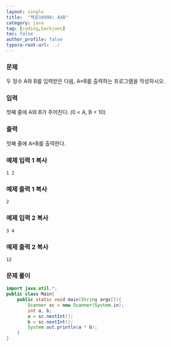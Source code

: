 ```yaml
---
layout: single
title:  "백준10998: AXB"
category: java
tag: [coding,backjoon]
toc: false
author_profile: false
typora-root-url: ../
---
```




### 문제

두 정수 A와 B를 입력받은 다음, A×B를 출력하는 프로그램을 작성하시오.

### 입력

첫째 줄에 A와 B가 주어진다. (0 < A, B < 10)

### 출력

첫째 줄에 A×B를 출력한다.

### 예제 입력 1 복사

```
1 2
```

### 예제 출력 1 복사

```
2
```

### 예제 입력 2 복사

```
3 4
```

### 예제 출력 2 복사

```
12
```



### 문제 풀이

```java
import java.util.*;
public class Main{
	public static void main(String args[]){
		Scanner sc = new Scanner(System.in);
		int a, b;
		a = sc.nextInt();
		b = sc.nextInt();
		System.out.println(a * b);
	}
}
```
